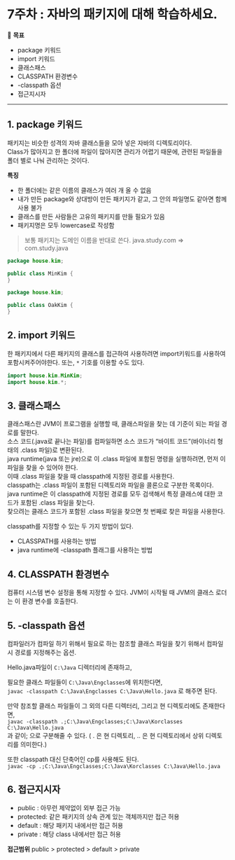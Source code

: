 7주차 : 자바의 패키지에 대해 학습하세요.
=======

🎯 **목표** 
- package 키워드
- import 키워드
- 클래스패스
- CLASSPATH 환경변수
- -classpath 옵션
- 접근지시자
-------------------------------------------------------------- 
## 1. package 키워드
패키지는 비슷한 성격의 자바 클래스들을 모아 넣은 자바의 디렉토리이다.   
Class가 많아지고 한 폴더에 파일이 많아지면 관리가 어렵기 때문에, 관련된 파일들을 폴더 별로 나눠 관리하는 것이다.

**특징**   
- 한 폴더에는 같은 이름의 클래스가 여러 개 올 수 없음
- 내가 만든 package와 상대방이 만든 패키지가 같고, 그 안의 파일명도 같아면 함께 사용 불가
- 클래스를 만든 사람들은 고유의 패키지를 만들 필요가 있음
- 패키지명은 모두 lowercase로 작성함
> 보통 패키지는 도메인 이름을 반대로 쓴다.
> java.study.com => com.study.java

```java
package house.kim;

public class MinKim {
}
```
```java
package house.kim;

public class OakKim {
}
```
   
## 2. import 키워드
한 패키지에서 다른 패키지의 클래스를 접근하여 사용하려면 import키워드를 사용하여 포함시켜주어야한다.
또는, `*` 기호를 이용할 수도 있다.
```java
import house.kim.MinKim;
import house.kim.*;
```
   
## 3. 클래스패스
클래스패스란 JVM이 프로그램을 실행할 때, 클래스파일을 찾는 데 기준이 되는 파일 경로를 말한다.    
소스 코드(.java로 끝나는 파일)를 컴파일하면 소스 코드가 “바이트 코드”(바이너리 형태의 .class 파일)로 변환된다.    
java runtime(java 또는 jre)으로 이 .class 파일에 포함된 명령을 실행하려면, 먼저 이 파일을 찾을 수 있어야 한다.    
이때 .class 파일을 찾을 때 classpath에 지정된 경로를 사용한다.    
classpath는 .class 파일이 포함된 디렉토리와 파일을 콜론으로 구분한 목록이다.    
java runtime은 이 classpath에 지정된 경로를 모두 검색해서 특정 클래스에 대한 코드가 포함된 .class 파일을 찾는다.    
찾으려는 클래스 코드가 포함된 .class 파일을 찾으면 첫 번째로 찾은 파일을 사용한다.   

classpath를 지정할 수 있는 두 가지 방법이 있다. 
- CLASSPATH를 사용하는 방법
- java runtime에 -classpath 플래그를 사용하는 방법

## 4. CLASSPATH 환경변수
컴퓨터 시스템 변수 설정을 통해 지정할 수 있다.
JVM이 시작될 때 JVM의 클래스 로더는 이 환경 변수를 호출한다.

## 5. -classpath 옵션
컴파일러가 컴파일 하기 위해서 필요로 하는 참조할 클래스 파일을 찾기 위해서 컴파일시 경로를 지정해주는 옵션.
   
Hello.java파일이 `C:\Java` 디렉터리에 존재하고,   

필요한 클래스 파일들이 `C:\Java\Engclasses`에 위치한다면,   
`javac -classpath C:\Java\Engclasses C:\Java\Hello.java` 로 해주면 된다.

만약 참조할 클래스 파일들이 그 외의 다른 디렉터리, 그리고 현 디렉토리에도 존재한다면,   
`javac -classpath .;C:\Java\Engclasses;C:\Java\Korclasses C:\Java\Hello.java`   
과 같이; 으로 구분해줄 수 있다. ( . 은 현 디렉토리, .. 은 현 디렉토리에서 상위 디렉토리를 의미한다.)

또한 classpath 대신 단축어인 cp를 사용해도 된다.   
`javac -cp .;C:\Java\Engclasses;C:\Java\Korclasses C:\Java\Hello.java`

## 6. 접근지시자
- public : 아무런 제약없이 외부 접근 가능
- protected: 같은 패키지의 상속 관계 있는 객체까지만 접근 허용
- default : 해당 패키지 내에서만 접근 허용
- private : 해당 class 내에서만 접근 허용
    
**접근범위**
public > protected > default > private
